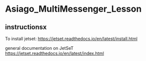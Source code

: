 # Asiago_MultiMessenger_Lesson



## instructionsx
To install jetset: https://jetset.readthedocs.io/en/latest/install.html


general documentation on JetSeT https://jetset.readthedocs.io/en/latest/index.html
